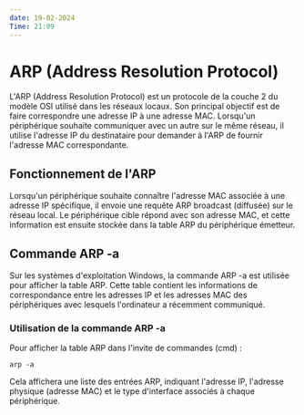 ```yaml
---
date: 19-02-2024
Time: 21:09
---
```


# ARP (Address Resolution Protocol)

L'ARP (Address Resolution Protocol) est un protocole de la couche 2 du modèle OSI utilisé dans les réseaux locaux. Son principal objectif est de faire correspondre une adresse IP à une adresse MAC. Lorsqu'un périphérique souhaite communiquer avec un autre sur le même réseau, il utilise l'adresse IP du destinataire pour demander à l'ARP de fournir l'adresse MAC correspondante.

## Fonctionnement de l'ARP

Lorsqu'un périphérique souhaite connaître l'adresse MAC associée à une adresse IP spécifique, il envoie une requête ARP broadcast (diffusée) sur le réseau local. Le périphérique cible répond avec son adresse MAC, et cette information est ensuite stockée dans la table ARP du périphérique émetteur.

## Commande ARP -a

Sur les systèmes d'exploitation Windows, la commande ARP -a est utilisée pour afficher la table ARP. Cette table contient les informations de correspondance entre les adresses IP et les adresses MAC des périphériques avec lesquels l'ordinateur a récemment communiqué.

### Utilisation de la commande ARP -a

Pour afficher la table ARP dans l'invite de commandes (cmd) :

```shell
arp -a
```

Cela affichera une liste des entrées ARP, indiquant l'adresse IP, l'adresse physique (adresse MAC) et le type d'interface associés à chaque périphérique.
